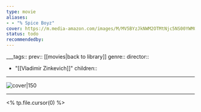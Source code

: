 ```yaml
---
type: movie
aliases:
- - "% Spice Boyz"
cover: https://m.media-amazon.com/images/M/MV5BYzJkNWM2OTMtNjc5NS00YWM0LWIwMTMtNDFmNTAzYTU4MmIyXkEyXkFqcGdeQXVyNTgxMTY4OTk@._V1_SX300.jpg
status: todo
recommendedby:
---
```

___tags:: prev:: [[movies|back to library]]
genre::
director:: 
  - "[[Vladimir Zinkevich]]"
children::
___
![cover|150](https://m.media-amazon.com/images/M/MV5BYzJkNWM2OTMtNjc5NS00YWM0LWIwMTMtNDFmNTAzYTU4MmIyXkEyXkFqcGdeQXVyNTgxMTY4OTk@._V1_SX300.jpg)
___
<% tp.file.cursor(0) %>
